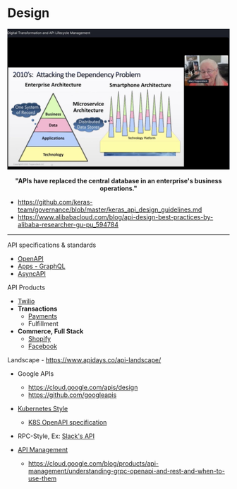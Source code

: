 # Design 

![](../images/APIs.jpeg)
<p align="center"> <b> "APIs have replaced the central database in an enterprise's business operations." </b> </p>

* https://github.com/keras-team/governance/blob/master/keras_api_design_guidelines.md
* https://www.alibabacloud.com/blog/api-design-best-practices-by-alibaba-researcher-gu-pu_594784
  
---

API specifications & standards

* [OpenAPI](https://github.com/OAI/OpenAPI-Specification/)
* [Apps - GraphQL](../Patterns/GraphQL.md)  
* [AsyncAPI](https://www.asyncapi.com/)

API Products
  * [Twilio](https://www.twilio.com/docs/api)
  * **Transactions**
    * [Payments](https://stripe.com/docs/api)
    * Fulfillment
  * **Commerce, Full Stack**
    * [Shopify](https://shopify.dev/concepts/shopify-introduction)
    * [Facebook](https://developers.facebook.com/docs/commerce-platform)

Landscape - https://www.apidays.co/api-landscape/
* Google APIs
  * https://cloud.google.com/apis/design
  * https://github.com/googleapis
  
* [Kubernetes Style](https://kubernetes.io/docs/concepts/overview/kubernetes-api/)
  * [K8S OpenAPI specification](https://github.com/kubernetes/kubernetes/tree/master/api/openapi-spec)

* RPC-Style, Ex: [Slack's API](https://api.slack.com/web)

* [API Management ](https://cloud.google.com/apigee/api-management)
  * https://cloud.google.com/blog/products/api-management/understanding-grpc-openapi-and-rest-and-when-to-use-them
  


